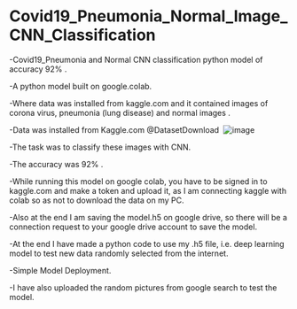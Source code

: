 # Covid19_Pneumonia_Normal_Image_CNN_Classification
-Covid19_Pneumonia and Normal CNN classification python model of accuracy 92% .

-A python model built on google.colab.

-Where data was installed from kaggle.com and it contained images of corona virus, pneumonia (lung disease) and normal images .

-Data was installed from Kaggle.com @DatasetDownload 
![image](https://user-images.githubusercontent.com/112272836/214932904-5cb0457c-68f2-4ec2-ab9b-efc58d84a7c9.png)

-The task was to classify these images with CNN.

-The accuracy was 92% .

-While running this model on google colab, you have to be signed in to kaggle.com and make a token and upload it, as I am connecting kaggle with colab so as not to download the data on my PC.

-Also at the end I am saving the model.h5 on google drive, so there will be a connection request to your google drive account to save the model.

-At the end I have made a python code to use my .h5 file, i.e. deep learning model to test new data randomly selected from the internet. 

-Simple Model Deployment.

-I have also uploaded the random pictures from google search to test the model.
